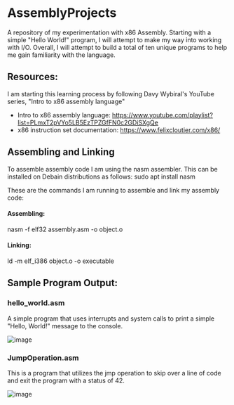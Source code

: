 # AssemblyProjects
A repository of my experimentation with x86 Assembly. Starting with a simple "Hello World!" program, I will attempt to make my way into working with I/O. Overall, I will attempt to build a total of ten unique programs to help me gain familiarity with the language.

## Resources:

I am starting this learning process by following Davy Wybiral's YouTube series, "Intro to x86 assembly language"

- Intro to x86 assembly language: https://www.youtube.com/playlist?list=PLmxT2pVYo5LB5EzTPZGfFN0c2GDiSXgQe
- x86 instruction set documentation: https://www.felixcloutier.com/x86/

## Assembling and Linking

To assemble assembly code I am using the nasm assembler. This can be installed on Debain distributions as follows:
sudo apt install nasm

These are the commands I am running to assemble and link my assembly code:

#### Assembling:
nasm -f elf32 assembly.asm -o object.o

#### Linking:
ld -m elf_i386 object.o -o executable

## Sample Program Output:

### hello_world.asm

A simple program that uses interrupts and system calls to print a simple "Hello, World!" message to the console.

![image](https://github.com/Zenny00/AssemblyProjects/assets/99524099/ee72f9a2-ffda-4ed2-8e01-62e417ad0c86)

### JumpOperation.asm

This is a program that utilizes the jmp operation to skip over a line of code and exit the program with a status of 42.

![image](https://github.com/Zenny00/AssemblyProjects/assets/99524099/dffab1eb-81e3-4adc-805e-d1bd44ba557c)
